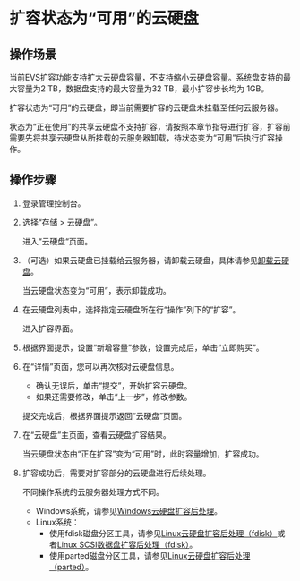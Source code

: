 # 扩容状态为“可用”的云硬盘<a name="ZH-CN_TOPIC_0077678450"></a>

## 操作场景<a name="section12031252191210"></a>

当前EVS扩容功能支持扩大云硬盘容量，不支持缩小云硬盘容量。系统盘支持的最大容量为2 TB，数据盘支持的最大容量为32 TB，最小扩容步长均为 1GB。

扩容状态为“可用”的云硬盘，即当前需要扩容的云硬盘未挂载至任何云服务器。

状态为“正在使用”的共享云硬盘不支持扩容，请按照本章节指导进行扩容，扩容前需要先将共享云硬盘从所挂载的云服务器卸载，待状态变为“可用”后执行扩容操作。

## 操作步骤<a name="section12383539191210"></a>

1.  登录管理控制台。
2.  选择“存储 \> 云硬盘”。

    进入“云硬盘“页面。

3.  （可选）如果云硬盘已挂载给云服务器，请卸载云硬盘，具体请参见[卸载云硬盘](卸载云硬盘.md)。

    当云硬盘状态变为“可用”，表示卸载成功。

4.  在云硬盘列表中，选择指定云硬盘所在行“操作”列下的“扩容”。

    进入扩容界面。

5.  根据界面提示，设置“新增容量”参数，设置完成后，单击“立即购买”。
6.  在“详情”页面，您可以再次核对云硬盘信息。

    -   确认无误后，单击“提交”，开始扩容云硬盘。
    -   如果还需要修改，单击“上一步”，修改参数。

    提交完成后，根据界面提示返回“云硬盘”页面。

7.  在“云硬盘”主页面，查看云硬盘扩容结果。

    当云硬盘状态由“正在扩容”变为“可用”时，此时容量增加，扩容成功。

8.  扩容成功后，需要对扩容部分的云硬盘进行后续处理。

    不同操作系统的云服务器处理方式不同。

    -   Windows系统，请参见[Windows云硬盘扩容后处理](Windows云硬盘扩容后处理.md)。
    -   Linux系统：
        -   使用fdisk磁盘分区工具，请参见[Linux云硬盘扩容后处理（fdisk）](Linux云硬盘扩容后处理（fdisk）.md)或者[Linux SCSI数据盘扩容后处理（fdisk）](Linux-SCSI数据盘扩容后处理（fdisk）.md)。
        -   使用parted磁盘分区工具，请参见[Linux云硬盘扩容后处理（parted）](Linux云硬盘扩容后处理（parted）.md)。



